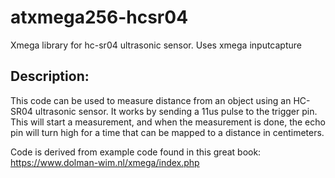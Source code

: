 # atxmega256-hcsr04
Xmega library for hc-sr04 ultrasonic sensor. Uses xmega inputcapture

## Description:
This code can be used to measure distance from an object
using an HC-SR04 ultrasonic sensor. It works by sending a
11us pulse to the trigger pin. This will start a measurement,
and when the measurement is done, the echo pin will turn high
for a time that can be mapped to a distance in centimeters.

Code is derived from example code found in this great book: https://www.dolman-wim.nl/xmega/index.php

